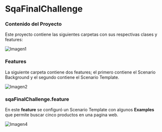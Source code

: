 # SqaFinalChallenge

### Contenido del Proyecto

Este proyecto contiene las siguientes carpetas con sus respectivas clases y features:

![Imagen1](https://user-images.githubusercontent.com/95836335/146691112-ff38c264-e6a0-4e03-b97d-6b6f1fd9ac39.png)

### Features

La siguiente carpeta contiene dos features; el primero contiene el Scenario Background y el segundo contiene el Scenario Template.

![Imagen2](https://user-images.githubusercontent.com/95836335/146691271-0f0b4ed5-9fa6-4bdd-9aee-025317efb0e8.png)

### sqaFinalChallenge.feature

En este **feature** se configuró un Scenario Template con algunos **Examples** que permite buscar cinco productos en una pagina web. 

![Imagen4](https://user-images.githubusercontent.com/95836335/146691579-866fe535-1473-4fb0-ba08-428e72de6925.png)
